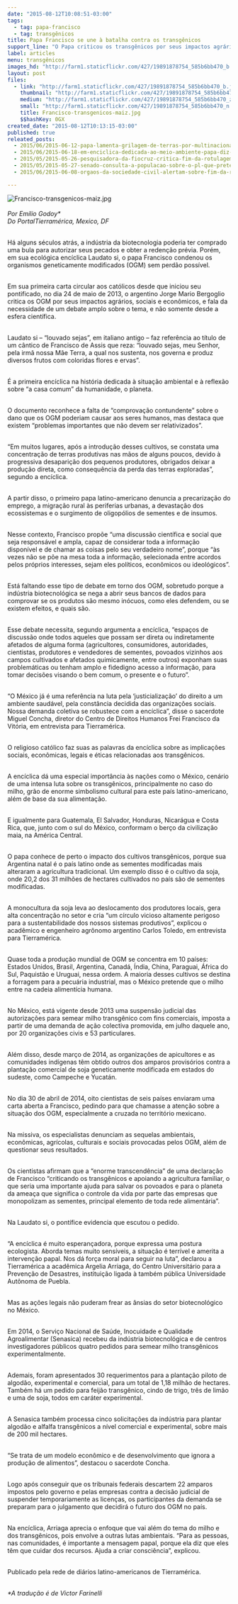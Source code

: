 ```yaml
---
date: "2015-08-12T10:08:51-03:00"
tags:
  - tag: papa-francisco
  - tag: transgênicos
title: Papa Francisco se une à batalha contra os transgênicos
support_line: "O Papa criticou os transgênicos por seus impactos agrários, sociais e econômicos, e fala da necessidade de um debate amplo sobre o tema."
label: articles
menu: transgênicos
images_hd: "http://farm1.staticflickr.com/427/19891878754_585b6bb470_b.jpg"
layout: post
files:
  - link: "http://farm1.staticflickr.com/427/19891878754_585b6bb470_b.jpg"
    thumbnail: "http://farm1.staticflickr.com/427/19891878754_585b6bb470_t.jpg"
    medium: "http://farm1.staticflickr.com/427/19891878754_585b6bb470_z.jpg"
    small: "http://farm1.staticflickr.com/427/19891878754_585b6bb470_n.jpg"
    title: Francisco-transgenicos-maiz.jpg
    $$hashKey: 0GX
created_date: "2015-08-12T10:13:15-03:00"
published: true
releated_posts:
  - 2015/06/2015-06-12-papa-lamenta-grilagem-de-terras-por-multinacionais-e-estados.md
  - 2015/06/2015-06-18-em-enciclica-dedicada-ao-meio-ambiente-papa-diz-temer-controle-da-agua-pelas-grandes-empresas.md
  - 2015/05/2015-05-26-pesquisadora-da-fiocruz-critica-fim-da-rotulagem-de-transgenicos.md
  - 2015/05/2015-05-27-senado-consulta-a-populacao-sobre-o-pl-que-pretende-acabar-com-a-rotulagem-de-transgenicos.md
  - 2015/06/2015-06-08-orgaos-da-sociedade-civil-alertam-sobre-fim-da-rotulagem-de-transgenicos.md

---
```

<p><img alt="Francisco-transgenicos-maiz.jpg" src="http://farm1.staticflickr.com/427/19891878754_585b6bb470_b.jpg" /><br />
<br />
<em>Por Emilio Godoy*<br />
Do PortalTierram&eacute;rica, Mexico, DF</em></p>

<p><br />
H&aacute; alguns s&eacute;culos atr&aacute;s, a ind&uacute;stria da biotecnologia poderia ter comprado uma bula para autorizar seus pecados e obter a reden&ccedil;&atilde;o pr&eacute;via. Por&eacute;m, em sua ecol&oacute;gica enc&iacute;clica Laudato si, o papa Francisco condenou os organismos geneticamente modificados (OGM) sem perd&atilde;o poss&iacute;vel.</p>

<p><br />
Em sua primeira carta circular aos cat&oacute;licos desde que iniciou seu pontificado, no dia 24 de maio de 2013, o argentino Jorge Mario Bergoglio critica os OGM por seus impactos agr&aacute;rios, sociais e econ&ocirc;micos, e fala da necessidade de um debate amplo sobre o tema, e n&atilde;o somente desde a esfera cient&iacute;fica.</p>

<p><br />
Laudato si &ndash; &ldquo;louvado sejas&rdquo;, em italiano antigo &ndash; faz refer&ecirc;ncia ao t&iacute;tulo de um c&acirc;ntico de Francisco de Assis que reza: &ldquo;louvado sejas, meu Senhor, pela irm&atilde; nossa M&atilde;e Terra, a qual nos sustenta, nos governa e produz diversos frutos com coloridas flores e ervas&rdquo;.</p>

<p><br />
&Eacute; a primeira enc&iacute;clica na hist&oacute;ria dedicada &agrave; situa&ccedil;&atilde;o ambiental e &agrave; reflex&atilde;o sobre &ldquo;a casa comum&rdquo; da humanidade, o planeta.</p>

<p><br />
O documento reconhece a falta de &ldquo;comprova&ccedil;&atilde;o contundente&rdquo; sobre o dano que os OGM poderiam causar aos seres humanos, mas destaca que existem &ldquo;problemas importantes que n&atilde;o devem ser relativizados&rdquo;.</p>

<p><br />
&ldquo;Em muitos lugares, ap&oacute;s a introdu&ccedil;&atilde;o desses cultivos, se constata uma concentra&ccedil;&atilde;o de terras produtivas nas m&atilde;os de alguns poucos, devido &agrave; progressiva desapari&ccedil;&atilde;o dos pequenos produtores, obrigados deixar a produ&ccedil;&atilde;o direta, como consequ&ecirc;ncia da perda das terras exploradas&rdquo;, segundo a enc&iacute;clica.</p>

<p><br />
A partir disso, o primeiro papa latino-americano denuncia a precariza&ccedil;&atilde;o do emprego, a migra&ccedil;&atilde;o rural &agrave;s periferias urbanas, a devasta&ccedil;&atilde;o dos ecossistemas e o surgimento de oligop&oacute;lios de sementes e de insumos.</p>

<p><br />
Nesse contexto, Francisco prop&otilde;e &ldquo;uma discuss&atilde;o cient&iacute;fica e social que seja respons&aacute;vel e ampla, capaz de considerar toda a informa&ccedil;&atilde;o dispon&iacute;vel e de chamar as coisas pelo seu verdadeiro nome&rdquo;, porque &ldquo;&agrave;s vezes n&atilde;o se p&otilde;e na mesa toda a informa&ccedil;&atilde;o, selecionada entre acordos pelos pr&oacute;prios interesses, sejam eles pol&iacute;ticos, econ&ocirc;micos ou ideol&oacute;gicos&rdquo;.</p>

<p><br />
Est&aacute; faltando esse tipo de debate em torno dos OGM, sobretudo porque a ind&uacute;stria biotecnol&oacute;gica se nega a abrir seus bancos de dados para comprovar se os produtos s&atilde;o mesmo in&oacute;cuos, como eles defendem, ou se existem efeitos, e quais s&atilde;o.</p>

<p><br />
Esse debate necessita, segundo argumenta a enc&iacute;clica, &ldquo;espa&ccedil;os de discuss&atilde;o onde todos aqueles que possam ser direta ou indiretamente afetados de alguma forma (agricultores, consumidores, autoridades, cientistas, produtores e vendedores de sementes, povoados vizinhos aos campos cultivados e afetados quimicamente, entre outros) exponham suas problem&aacute;ticas ou tenham amplo e fidedigno acesso a informa&ccedil;&atilde;o, para tomar decis&otilde;es visando o bem comum, o presente e o futuro&rdquo;.</p>

<p><br />
&ldquo;O M&eacute;xico j&aacute; &eacute; uma refer&ecirc;ncia na luta pela &lsquo;justicializa&ccedil;&atilde;o&rsquo; do direito a um ambiente saud&aacute;vel, pela const&acirc;ncia decidida das organiza&ccedil;&otilde;es sociais. Nossa demanda coletiva se robustece com a enc&iacute;clica&rdquo;, disse o sacerdote Miguel Concha, diretor do Centro de Direitos Humanos Frei Francisco da Vit&oacute;ria, em entrevista para Tierram&eacute;rica.</p>

<p><br />
O religioso cat&oacute;lico faz suas as palavras da enc&iacute;clica sobre as implica&ccedil;&otilde;es sociais, econ&ocirc;micas, legais e &eacute;ticas relacionadas aos transg&ecirc;nicos.</p>

<p><br />
A enc&iacute;clica d&aacute; uma especial import&acirc;ncia &agrave;s na&ccedil;&otilde;es como o M&eacute;xico, cen&aacute;rio de uma intensa luta sobre os transg&ecirc;nicos, principalmente no caso do milho, gr&atilde;o de enorme simbolismo cultural para este pa&iacute;s latino-americano, al&eacute;m de base da sua alimenta&ccedil;&atilde;o.</p>

<p><br />
E igualmente para Guatemala, El Salvador, Honduras, Nicar&aacute;gua e Costa Rica, que, junto com o sul do M&eacute;xico, conformam o ber&ccedil;o da civiliza&ccedil;&atilde;o maia, na Am&eacute;rica Central.</p>

<p><br />
O papa conhece de perto o impacto dos cultivos transg&ecirc;nicos, porque sua Argentina natal &eacute; o pa&iacute;s latino onde as sementes modificadas mais alteraram a agricultura tradicional. Um exemplo disso &eacute; o cultivo da soja, onde 20,2 dos 31 milh&otilde;es de hectares cultivados no pa&iacute;s s&atilde;o de sementes modificadas.</p>

<p><br />
A monocultura da soja leva ao deslocamento dos produtores locais, gera alta concentra&ccedil;&atilde;o no setor e cria &ldquo;um c&iacute;rculo vicioso altamente perigoso para a sustentabilidade dos nossos sistemas produtivos&rdquo;, explicou o acad&ecirc;mico e engenheiro agr&ocirc;nomo argentino Carlos Toledo, em entrevista para Tierram&eacute;rica.</p>

<p><br />
Quase toda a produ&ccedil;&atilde;o mundial de OGM se concentra em 10 pa&iacute;ses: Estados Unidos, Brasil, Argentina, Canad&aacute;, &Iacute;ndia, China, Paraguai, &Aacute;frica do Sul, Paquist&atilde;o e Uruguai, nessa ordem. A maioria desses cultivos se destina a forragem para a pecu&aacute;ria industrial, mas o M&eacute;xico pretende que o milho entre na cadeia aliment&iacute;cia humana.</p>

<p><br />
No M&eacute;xico, est&aacute; vigente desde 2013 uma suspens&atilde;o judicial das autoriza&ccedil;&otilde;es para semear milho transg&ecirc;nico com fins comerciais, imposta a partir de uma demanda de a&ccedil;&atilde;o colectiva promovida, em julho daquele ano, por 20 organiza&ccedil;&otilde;es civis e 53 particulares.</p>

<p><br />
Al&eacute;m disso, desde mar&ccedil;o de 2014, as organiza&ccedil;&otilde;es de apicultores e as comunidades ind&iacute;genas t&ecirc;m obtido outros dos amparos provis&oacute;rios contra a planta&ccedil;&atilde;o comercial de soja geneticamente modificada em estados do sudeste, como Campeche e Yucat&aacute;n.</p>

<p><br />
No dia 30 de abril de 2014, oito cientistas de seis pa&iacute;ses enviaram uma carta aberta a Francisco, pedindo para que chamasse a aten&ccedil;&atilde;o sobre a situa&ccedil;&atilde;o dos OGM, especialmente a cruzada no territ&oacute;rio mexicano.</p>

<p><br />
Na missiva, os especialistas denunciam as sequelas ambientais, econ&ocirc;micas, agr&iacute;colas, culturais e sociais provocadas pelos OGM, al&eacute;m de questionar seus resultados.</p>

<p><br />
Os cientistas afirmam que a &ldquo;enorme transcend&ecirc;ncia&rdquo; de uma declara&ccedil;&atilde;o de Francisco &ldquo;criticando os transg&ecirc;nicos e apoiando a agricultura familiar, o que seria uma importante ajuda para salvar os povoados e para o planeta da amea&ccedil;a que significa o controle da vida por parte das empresas que monopolizam as sementes, principal elemento de toda rede aliment&aacute;ria&rdquo;.</p>

<p><br />
Na Laudato si, o pont&iacute;fice evidencia que escutou o pedido.</p>

<p><br />
&ldquo;A enc&iacute;clica &eacute; muito esperan&ccedil;adora, porque expressa uma postura ecologista. Aborda temas muito sens&iacute;veis, a situa&ccedil;&atilde;o &eacute; terr&iacute;vel e amerita a interven&ccedil;&atilde;o papal. Nos d&aacute; for&ccedil;a moral para seguir na luta&rdquo;, declarou a Tierram&eacute;rica a acad&ecirc;mica Argelia Arriaga, do Centro Universit&aacute;rio para a Preven&ccedil;&atilde;o de Desastres, institui&ccedil;&atilde;o ligada &agrave; tamb&eacute;m p&uacute;blica Universidade Aut&ocirc;noma de Puebla.</p>

<p><br />
Mas as a&ccedil;&otilde;es legais n&atilde;o puderam frear as &acirc;nsias do setor biotecnol&oacute;gico no M&eacute;xico.</p>

<p><br />
Em 2014, o Servi&ccedil;o Nacional de Sa&uacute;de, Inocuidade e Qualidade Agroalimentar (Senasica) recebeu da ind&uacute;stria biotecnol&oacute;gica e de centros investigadores p&uacute;blicos quatro pedidos para semear milho transg&ecirc;nicos experimentalmente.</p>

<p><br />
Ademais, foram apresentados 30 requerimentos para a planta&ccedil;&atilde;o piloto de algod&atilde;o, experimental e comercial, para um total de 1,18 milh&atilde;o de hectares. Tamb&eacute;m h&aacute; um pedido para feij&atilde;o transg&ecirc;nico, cindo de trigo, tr&ecirc;s de lim&atilde;o e uma de soja, todos em car&aacute;ter experimental.</p>

<p><br />
A Senasica tamb&eacute;m processa cinco solicita&ccedil;&otilde;es da ind&uacute;stria para plantar algod&atilde;o e alfalfa transg&ecirc;nicos a n&iacute;vel comercial e experimental, sobre mais de 200 mil hectares.</p>

<p><br />
&ldquo;Se trata de um modelo econ&ocirc;mico e de desenvolvimento que ignora a produ&ccedil;&atilde;o de alimentos&rdquo;, destacou o sacerdote Concha.</p>

<p><br />
Logo ap&oacute;s conseguir que os tribunais federais descartem 22 amparos impostos pelo governo e pelas empresas contra a decis&atilde;o judicial de suspender temporariamente as licen&ccedil;as, os participantes da demanda se preparam para o julgamento que decidir&aacute; o futuro dos OGM no pa&iacute;s.</p>

<p><br />
Na enc&iacute;clica, Arriaga aprecia o enfoque que vai al&eacute;m do tema do milho e dos transg&ecirc;nicos, pois envolve a outras lutas ambientais. &ldquo;Para as pessoas, nas comunidades, &eacute; importante a mensagem papal, porque ela diz que eles t&ecirc;m que cuidar dos recursos. Ajuda a criar consci&ecirc;ncia&rdquo;, explicou.</p>

<p><br />
Publicado pela rede de di&aacute;rios latino-americanos de Tierram&eacute;rica.</p>

<p><br />
<em>*A tradu&ccedil;&atilde;o &eacute; de Victor Farinelli</em></p>
